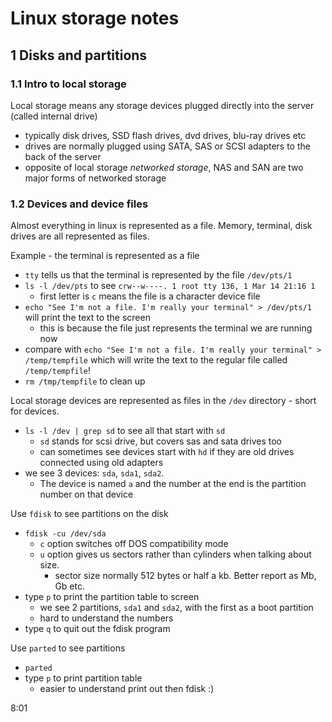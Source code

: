 # Linux storage notes

## 1 Disks and partitions

### 1.1 Intro to local storage

Local storage means any storage devices plugged directly into the server (called internal drive)
- typically disk drives, SSD flash drives, dvd drives, blu-ray drives etc
- drives are normally plugged using SATA, SAS or SCSI adapters to the back of the server
- opposite of local storage _networked storage_, NAS and SAN are two major forms of networked storage

### 1.2 Devices and device files

Almost everything in linux is represented as a file. Memory, terminal, disk drives are all represented as files.

Example - the terminal is represented as a file
- ``tty`` tells us that the terminal is represented by the file ``/dev/pts/1``
- ``ls -l /dev/pts`` to see ``crw--w----. 1 root tty 136, 1 Mar 14 21:16 1``
  - first letter is ``c`` means the file is a character device file
- ``echo "See I'm not a file. I'm really your terminal" > /dev/pts/1`` will print the text to the screen
  - this is because the file just represents the terminal we are running now
- compare with ``echo "See I'm not a file. I'm really your terminal" > /temp/tempfile`` which will write the text to the regular file called ``/temp/tempfile``!
- ``rm /tmp/tempfile`` to clean up

Local storage devices are represented as files in the ``/dev`` directory - short for devices.
- ``ls -l /dev | grep sd`` to see all that start with ``sd``
  - ``sd`` stands for scsi drive, but covers sas and sata drives too
  - can sometimes see devices start with ``hd`` if they are old drives connected using old adapters
- we see 3 devices: ``sda``, ``sda1``, ``sda2``. 
  - The device is named ``a`` and the number at the end is the partition number on that device

Use ``fdisk`` to see partitions on the disk
- ``fdisk -cu /dev/sda``
  - ``c`` option switches off DOS compatibility mode
  - ``u`` option gives us sectors rather than cylinders when talking about size.
    - sector size normally 512 bytes or half a kb. Better report as Mb, Gb etc.
- type ``p`` to print the partition table to screen
  - we see 2 partitions, ``sda1`` and ``sda2``, with the first as a boot partition
  - hard to understand the numbers
- type ``q`` to quit out the fdisk program

Use ``parted`` to see partitions
- ``parted``
- type ``p`` to print partition table
  - easier to understand print out then fdisk :)


8:01